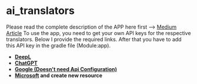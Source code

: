 # ai_translators
 Please read the complete description of the APP here first --> [Medium Article](https://medium.com/arconsis/comparing-different-ais-regarding-translation-in-an-android-application-efc80853608f)
 To use the app, you need to get your own API keys for the respective translators. Below I provide the required links. After that you have to add this API key in the gradle file (Module:app).<br>
 - **[DeepL](https://www.deepl.com/pro-api?cta=header-pro-api) <br>**
 - **[ChatGPT](https://platform.openai.com/account/api-keys) <br>**
 - **[Google (Doesn't need Api Configuration)](https://developers.google.com/ml-kit/language/translation/android) <br>**
 - **[Microsoft](https://portal.azure.com/?quickstart=true#home) and create new resource <br>**

